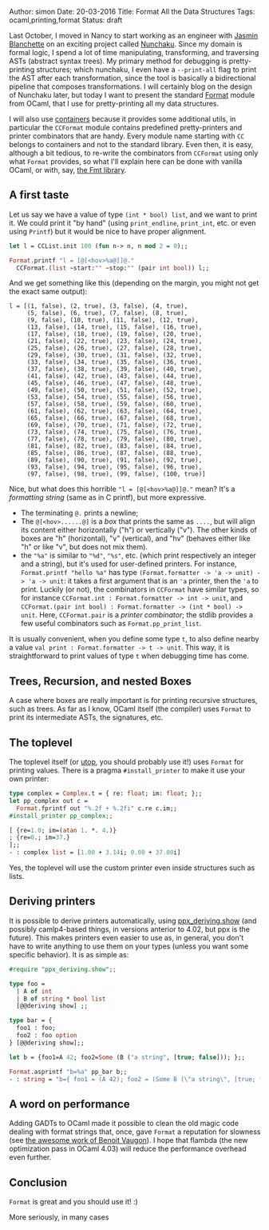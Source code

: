 Author: simon
Date: 20-03-2016
Title: Format All the Data Structures
Tags: ocaml,printing,format
Status: draft

Last October, I moved in Nancy to start working as an engineer with
[Jasmin Blanchette](http://www4.in.tum.de/~blanchet/) on an exciting
project called [Nunchaku](https://github.com/nunchaku-inria/nunchaku/).
Since my domain is formal logic, I spend a lot of time manipulating,
transforming, and traversing ASTs (abstract syntax trees). My primary
method for debugging is pretty-printing structures; which nunchaku,
I even have a `--print-all` flag to print the AST after each transformation,
since the tool is basically a bidirectional pipeline that composes
transformations. I will certainly blog on the design of Nunchaku
later, but today I want to present the
standard
[Format](http://caml.inria.fr/pub/docs/manual-ocaml/libref/Format.html)
module from OCaml, that I use for pretty-printing all my data structures.

I will also use [containers](https://github.com/c-cube/ocaml-containers)
because it provides some additional utils, in particular
the `CCFormat` module contains predefined pretty-printers and printer
combinators that are handy.
Every module name starting with `CC` belongs to containers and not to the
standard library.
Even then, it is easy, although a bit tedious, to re-write the
combinators from `CCFormat` using only what `Format` provides,
so what I'll explain here can be done with vanilla OCaml,
or with, say, [the Fmt library](https://github.com/dbuenzli/fmt).

## A first taste

Let us say we have a value of type `(int * bool) list`, and we want
to print it. We could print it "by hand"
(using `print_endline`, `print_int`, etc. or even using `Printf`)
but it would be nice to have proper alignment.


```ocaml
let l = CCList.init 100 (fun n-> n, n mod 2 = 0);;

Format.printf "l = [@[<hov>%a@]]@."
  CCFormat.(list ~start:"" ~stop:"" (pair int bool)) l;;
```


And we get something like this (depending on the margin, you might not
get the exact same output):

    l = [(1, false), (2, true), (3, false), (4, true),
         (5, false), (6, true), (7, false), (8, true),
         (9, false), (10, true), (11, false), (12, true),
         (13, false), (14, true), (15, false), (16, true),
         (17, false), (18, true), (19, false), (20, true),
         (21, false), (22, true), (23, false), (24, true),
         (25, false), (26, true), (27, false), (28, true),
         (29, false), (30, true), (31, false), (32, true),
         (33, false), (34, true), (35, false), (36, true),
         (37, false), (38, true), (39, false), (40, true),
         (41, false), (42, true), (43, false), (44, true),
         (45, false), (46, true), (47, false), (48, true),
         (49, false), (50, true), (51, false), (52, true),
         (53, false), (54, true), (55, false), (56, true),
         (57, false), (58, true), (59, false), (60, true),
         (61, false), (62, true), (63, false), (64, true),
         (65, false), (66, true), (67, false), (68, true),
         (69, false), (70, true), (71, false), (72, true),
         (73, false), (74, true), (75, false), (76, true),
         (77, false), (78, true), (79, false), (80, true),
         (81, false), (82, true), (83, false), (84, true),
         (85, false), (86, true), (87, false), (88, true),
         (89, false), (90, true), (91, false), (92, true),
         (93, false), (94, true), (95, false), (96, true),
         (97, false), (98, true), (99, false), (100, true)]

Nice, but what does this horrible `"l = [@[<hov>%a@]]@."` mean?
It's a *formatting string* (same as in C printf), but more expressive.

- The terminating `@.` prints a newline;
- The `@[<hov>......@]` is a *box* that prints the same as `....`,
  but will align its content either horizontally ("h") or
  vertically ("v"). The other kinds of boxes are "h" (horizontal),
  "v" (vertical), and "hv" (behaves either like "h" or like "v",
  but does not mix them).
- the `"%a"` is similar to `"%d"`, `"%s"`, etc.
  (which print respectively
  an integer and a string), but it's used for user-defined printers.
  For instance, `Format.printf "hello %a"` has type
  `(Format.formatter -> 'a -> unit) -> 'a -> unit`: it takes a first
  argument that is an `'a` printer, then the `'a` to print.
  Luckily (or not), the combinators in `CCFormat` have similar types,
  so for instance `CCFormat.int : Format.formatter -> int -> unit`,
  and `CCFormat.(pair int bool) : Format.formatter -> (int * bool) -> unit`. Here, `CCFormat.pair` is a *printer combinator*; the stdlib
  provides a few useful combinators such as `Format.pp_print_list`.

It is usually convenient, when you define some type `t`, to
also define nearby a value `val print : Format.formatter -> t -> unit`.
This way, it is straightforward to print values of type `t` when
debugging time has come.

## Trees, Recursion, and nested Boxes

A case where boxes are really important is for printing recursive
structures, such as trees. As far as I know, OCaml itself (the compiler)
uses `Format` to print its intermediate ASTs, the signatures, etc.


## The toplevel

The toplevel itself (or [utop](https://github.com/diml/utop), you
should probably use it!) uses `Format` for printing values.
There is a pragma `#install_printer` to make it use your own printer:

```ocaml
type complex = Complex.t = { re: float; im: float; };;
let pp_complex out c =
  Format.fprintf out "%.2f + %.2fi" c.re c.im;;
#install_printer pp_complex;;

[ {re=1.0; im=(atan 1. *. 4.)}
; {re=0.; im=37.}
];;
- : complex list = [1.00 + 3.14i; 0.00 + 37.00i]
```

Yes, the toplevel will use the custom printer even inside structures
such as lists.

## Deriving printers

It is possible to derive printers automatically, using
[ppx_deriving.show](https://github.com/whitequark/ppx_deriving) (and
possibly camlp4-based things, in versions anterior to 4.02, but
ppx is the future). This makes printers even easier to use
as, in general, you don't have to write anything to use them
on your types (unless you want some specific behavior). It
is as simple as:

```ocaml
#require "ppx_deriving.show";;

type foo =
  | A of int
  | B of string * bool list
  [@@deriving show] ;;

type bar = {
  foo1 : foo;
  foo2 : foo option
} [@@deriving show];;

let b = {foo1=A 42; foo2=Some (B ("a string", [true; false])); };;

Format.asprintf "b=%a" pp_bar b;;
- : string = "b={ foo1 = (A 42); foo2 = (Some B (\"a string\", [true; false])) }"

```

## A word on performance

Adding GADTs to OCaml made it possible  to clean
the old magic code dealing with format strings that, once, gave `Format`
a reputation for slowness (see [the awesome work of Benoit
Vaugon](http://caml.inria.fr/mantis/view.php?id=6017)). I hope that flambda
(the new optimization pass in OCaml 4.03) will reduce  the performance
overhead even further.

## Conclusion

`Format` is great and you should use it! :)

More seriously, in many cases
